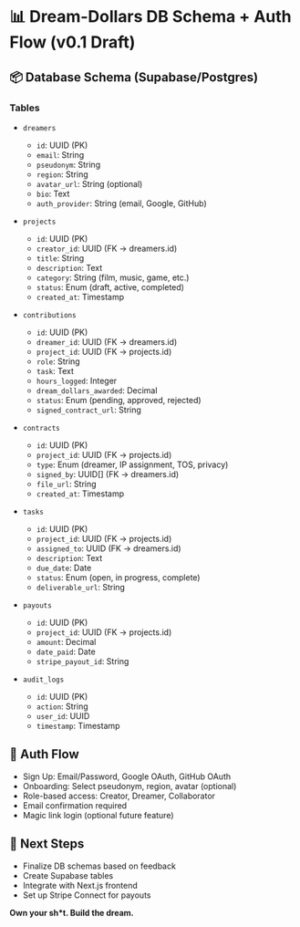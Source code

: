 # 📊 Dream-Dollars DB Schema + Auth Flow (v0.1 Draft)

## 📦 Database Schema (Supabase/Postgres)

### Tables

- `dreamers`
  - `id`: UUID (PK)
  - `email`: String
  - `pseudonym`: String
  - `region`: String
  - `avatar_url`: String (optional)
  - `bio`: Text
  - `auth_provider`: String (email, Google, GitHub)

- `projects`
  - `id`: UUID (PK)
  - `creator_id`: UUID (FK -> dreamers.id)
  - `title`: String
  - `description`: Text
  - `category`: String (film, music, game, etc.)
  - `status`: Enum (draft, active, completed)
  - `created_at`: Timestamp

- `contributions`
  - `id`: UUID (PK)
  - `dreamer_id`: UUID (FK -> dreamers.id)
  - `project_id`: UUID (FK -> projects.id)
  - `role`: String
  - `task`: Text
  - `hours_logged`: Integer
  - `dream_dollars_awarded`: Decimal
  - `status`: Enum (pending, approved, rejected)
  - `signed_contract_url`: String

- `contracts`
  - `id`: UUID (PK)
  - `project_id`: UUID (FK -> projects.id)
  - `type`: Enum (dreamer, IP assignment, TOS, privacy)
  - `signed_by`: UUID[] (FK -> dreamers.id)
  - `file_url`: String
  - `created_at`: Timestamp

- `tasks`
  - `id`: UUID (PK)
  - `project_id`: UUID (FK -> projects.id)
  - `assigned_to`: UUID (FK -> dreamers.id)
  - `description`: Text
  - `due_date`: Date
  - `status`: Enum (open, in progress, complete)
  - `deliverable_url`: String

- `payouts`
  - `id`: UUID (PK)
  - `project_id`: UUID (FK -> projects.id)
  - `amount`: Decimal
  - `date_paid`: Date
  - `stripe_payout_id`: String

- `audit_logs`
  - `id`: UUID (PK)
  - `action`: String
  - `user_id`: UUID
  - `timestamp`: Timestamp


## 🔐 Auth Flow

- Sign Up: Email/Password, Google OAuth, GitHub OAuth
- Onboarding: Select pseudonym, region, avatar (optional)
- Role-based access: Creator, Dreamer, Collaborator
- Email confirmation required
- Magic link login (optional future feature)

## 🚀 Next Steps

- Finalize DB schemas based on feedback
- Create Supabase tables
- Integrate with Next.js frontend
- Set up Stripe Connect for payouts

**Own your sh*t. Build the dream.**
